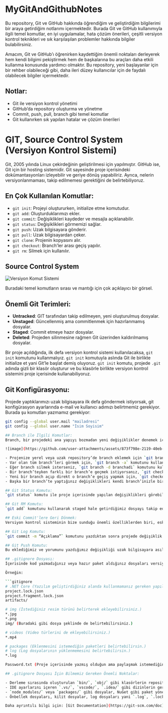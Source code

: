 # MyGitAndGithubNotes

Bu repository, Git ve GitHub hakkında öğrendiğim ve geliştirdiğim bilgilerimi bir araya getirdiğim notlarımı içermektedir. Burada Git ve GitHub kullanımıyla ilgili temel komutlar, en iyi uygulamalar, hata çözüm önerileri, çeşitli versiyon kontrol teknikleri ve sık karşılaşılan problemler hakkında bilgiler bulabilirsiniz.

Amacım, Git ve GitHub’ı öğrenirken kaydettiğim önemli noktaları derleyerek hem kendi bilgimi pekiştirmek hem de başkalarına bu araçları daha etkili kullanma konusunda yardımcı olmaktır. Bu repository, yeni başlayanlar için bir rehber olabileceği gibi, daha ileri düzey kullanıcılar için de faydalı olabilecek bilgiler içermektedir.

## Notlar:
- Git ile versiyon kontrol yönetimi
- GitHub’da repository oluşturma ve yönetme
- Commit, push, pull, branch gibi temel komutlar
- Git kullanırken sık yapılan hatalar ve çözüm önerileri


# GIT, Source Control System (Versiyon Kontrol Sistemi)

Git, 2005 yılında Linux çekirdeğinin geliştirilmesi için yapılmıştır. GitHub ise, Git için bir hosting sistemidir. Git sayesinde proje içerisindeki dokümantasyonları izleyebilir ve geriye dönüş yapabiliriz. Ayrıca, nelerin versiyonlanmaması, takip edilmemesi gerektiğini de belirtebiliyoruz.

## En Çok Kullanılan Komutlar:

- `git init`: Projeyi oluştururken, initialize etme komutudur.
- `git add`: Oluşturduklarımızı ekler.
- `git commit`: Değişiklikleri kaydeder ve mesajla açıklanabilir.
- `git status`: Değişiklikleri görmemizi sağlar.
- `git push`: Uzak bilgisayara gönderir.
- `git pull`: Uzak bilgisayardan çeker.
- `git clone`: Projenin kopyasını alır.
- `git checkout`: Branch’ler arası geçiş yapılır.
- `git rm`: Silmek için kullanılır.

## Source Control System

![Versiyon Komut Sistemi](https://github.com/user-attachments/assets/13c3f26c-a871-4df5-921d-8b56835b68e9)

Buradaki temel komutların sırası ve mantığı için çok açıklayıcı bir görsel.
## Önemli Git Terimleri:

- **Untracked**: GIT tarafından takip edilmeyen, yeni oluşturulmuş dosyalar.
- **Unstaged**: Güncellenmiş ama commitlenmek için hazırlanmamış dosyalar.
- **Staged**: Commit etmeye hazır dosyalar.
- **Deleted**: Projeden silinmesine rağmen Git üzerinden kaldırılmamış dosyalar.

Bir proje açıldığında, ilk defa versiyon kontrol sistemi kullanılacaksa, `git init` komutunu kullanmalıyız. `git init` komutuyla aslında Git ile birlikte initialize et yani Git’le başlat demiş oluyoruz. `git init` komutu, projede `.git` adında gizli bir klasör oluşturur ve bu klasörle birlikte versiyon kontrol sistemini proje içerisinde kullanabiliyoruz.

## Git Konfigürasyonu:

Projede yaptıklarımızı uzak bilgisayara ilk defa göndermek istiyorsak, git konfigürasyon ayarlarında e-mail ve kullanıcı adımızı belirtmemiz gerekiyor. Burada şu komutları yazmamız gerekiyor:

```bash
git config --global user.mail "mailadresi"
git config --global user.name "İsim Soyisim"

## Branch ile İlgili Komutlar:
Branch, bir projedeki ana yapıyı bozmadan yeni değişiklikler denemek için kullanılan bir yapıdır. Örneğin, elinizde bir hamur var ve pizza yapmak istiyorsunuz. Bir parça hamuru alıp farklı malzemeler ekliyorsunuz. Eğer beğenirseniz, bu değişikliği ana pizzaya ekleyebilirsiniz. Git’te branch kullanmak, ana yapıyı bozmadan yeni özellikleri test etmek gibidir.

![image](https://github.com/user-attachments/assets/873f798e-2119-40eb-999e-4295a08aefb3)

- Projenize yerel veya uzak repository’de branch eklemek için `git branch branchismi` komutunu kullanabilirsiniz.
- Var olan tüm branch’leri görmek için, `git branch -a` komutunu kullanabilirsiniz.
- Eğer branch silmek isterseniz, `git branch -d branchadi` komutunu kullanabilirsiniz.
- Bir branch’teyken farklı bir branch’e geçmek istiyorsanız, `git checkout geçilecekbranchadi` komutunu kullanabilirsiniz.
- Yeni bir branch açıp direkt o branch’e geçiş yapmak için, `git checkout -b yenibranchadi` komutunu kullanmalısınız.
- Başka bir branch’te yaptığınız değişiklikleri kendi branch’inizle birleştirmek isterseniz, `git merge diğerbranchadi` komutunu kullanabilirsiniz.

## Git Status Komutu:
`git status` komutu ile proje içerisinde yapılan değişiklikleri görebiliyoruz. Eğer tüm değişiklikleri göndermek istiyorsak `git add .`, `git add *` veya `git add -A` komutlarını kullanabiliriz. Fakat sadece belirli bir dosyayı göndermek istiyorsak `git add index.html` gibi dosya adını belirterek komutu kullanmamız gerekiyor. `git add` komutuyla aslında değişiklik yapılan dosyayı **staged** (hazırlanmış) dosyalar ortamına göndermiş oluyoruz.

## Git RM Komutu:
`git add` komutunu kullanarak staged hale getirdiğimiz dosyayı takip edilmemesini sağlamak yani untracked hale getirebilmek için `git rm --cached dosyaadi` komutunu kullanabiliriz. Eğer dosyayı direkt olarak silmek istiyorsak, `git rm dosyaadi` komutunu kullanabiliriz. Yaptığımız bu eklemeyi local repository’ye göndermek için `git commit -m “Değişiklik açıklaması”` komutunu kullanıyoruz. Commit komutu aslında staged dosyalarını, yani commit edilmeye hazır olan dosyaları local repository’e gönderir.

## Eski Commit'lere Geri Dönmek:
Versiyon kontrol sisteminin bize sunduğu önemli özelliklerden biri, eski commit’lerimize geri dönebilmemizdir. Her commit, ayrı bir unique ID’ye sahiptir. Eski commit’lere geri dönerek hata veya kayıpları önleyebiliriz. Başka bir commit’e geçmek için `git checkout commitId` komutunu kullanabilirsiniz.

## Git Log Komutu:
`git commit -m “Açıklama”` komutunu yazdıktan sonra projede değişiklik yaptıysanız ve bunları görmek istiyorsanız, `git diff` komutunu kullanabilirsiniz. Geçmişte yaptığınız commit’leri ve bilgilerini görmek için `git log` komutunu kullanabiliriz. `git log` ile birlikte commit ID’si, commit’i yapan kişinin isim-soyisim bilgisi, commit tarihi ve mesajını görebiliyoruz.

## Git Push Komutu:
Bu eklediğimiz ve yorumunu yazdığımız değişikliği uzak bilgisayara asıl gönderecek komut ise `git push origin branchadi` komutudur. Eğer uzak repository’de bulunan dosyayı kendi bilgisayarımıza almak istiyorsak, `git clone repositoryUrl` komutunu kullanabiliriz.

## .gitignore Dosyası:
İçerisinde kod yazmadığınız veya hazır paket aldığınız dosyaları versiyon kontrol sistemi içerisinde tutmak istemezsiniz. Görselleri, videoları, logoları veya paket yöneticiyle gelen dosyaları da tutmak istemeyebiliriz. Proje içerisinde var olan bu öğeleri versiyon kontrol sistemi içerisinde tutmamak için `.gitignore` dosyasını kullanabiliriz. `.gitignore` dosyasına, görmezden gelmesini, önemsememesini istediğimiz öğeleri ekliyoruz.

Örneğin:

```gitignore
# .NET Core (Yazılım geliştirdiğiniz alanda kullanmamanız gereken yapıları ekleyebilirsiniz.)
project.lock.json
project.fragment.lock.json
artifacts/

# img (İstediğiniz resim türünü belirterek ekleyebilirsiniz.)
*.jpg
*.png
img/ (Buradaki gibi dosya şeklinde de belirtebilirsiniz.)

# videos (Video türlerini de ekleyebilirsiniz.)
*.mp4

# packages (Eklenmesini istemediğin paketleri belirtebilirsin.)
# log (Log dosyalarının yüklenmemesini belirtebilirsin.)
*.log

Password.txt (Proje içerisinde yazmış olduğun ama paylaşmak istemediğin herhangi bir dosyayı da burada belirtebilirsin.)

## .gitignore Dosyası İçin Bilmemiz Gereken Önemli Noktalar:

- Derleme sırasında oluşturulan `bin/`, `obj/` gibi klasörlerin repository’de yer almaması gerekiyor.
- IDE ayarlarını içeren `.vs/`, `vscode/`, `.idea/` gibi dizinlerin gereksiz yere paylaşılmaması için `.gitignore` dosyasına dahil edilmesi gerekiyor.
- `node_modules/` veya `packages/` gibi dosyalar, NuGet gibi paket yöneticileri tarafından tekrar indirilebileceği için `.gitignore` dosyasına dahil edilmelidir.
- Önbellek dosyaları, kilit dosyalar, log dosyaları yani `.log`, `.lock`, `.cache` gibi geçici dosyalar da `.gitignore` dosyasına dahil edilmelidir.

Daha ayrıntılı bilgi için: [Git Documentation](https://git-scm.com/doc)
